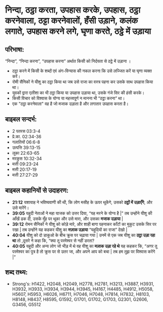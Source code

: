 # निन्दा, ठट्ठा करता, उपहास करके, उपहास, ठट्ठा करनेवाला, ठट्टा करनेवालों, हँसी उड़ाने, कलंक लगाते, उपहास करने लगे, घृणा करते, ठट्ठे में उड़ाया #

## परिभाषा: ##

“निन्दा”, “निन्दा करना”, “उपहास करना” अर्थात किसी को निर्दयता से ठट्ठे में उड़ाना ।

* ठट्ठा करने में किसी के शब्दों एवं अंग-विन्यास की नकल करना कि उसे लज्जित करें या घृणा व्यक्त करें।
* रोमी सैनिकों ने यीशु का ठट्ठा किया था जब उसे राजा का वस्त्र पहना कर उसके साथ उपहास किया था।
* युवकों द्वारा एलीशा का भी ठट्ठा किया या उपहास उड़ाया था, उसके गंजे सिर की हंसी करके।
* किसी विचार को विश्वास के योग्य या महत्त्वपूर्ण न मानना भी “ठट्ठा करना” था।
* एक "ठट्ठा करनेवाला" वह है जो मजाक उड़ाता है और लगातार उपहास करता है। 

## बाइबल सन्दर्भ: ##

* 2 पतरस 03:3-4
* प्रे.का. 02:34-36
* गलातियों 06:6-8
* उत्पत्ति 39:13-15
* लूका 22:63-65
* मरकुस 10:32-34
* मत्ती 09:23-24
* मत्ती 20:17-19
* मत्ती 27:27-29

## बाइबल कहानियों से उदाहरण: ##

* __21:12__ यशायाह ने भविष्यवाणी की थी, कि लोग मसीह के ऊपर थूकेंगे, उसको __ठट्ठों में उड़ाएँगे__, और उसे मारेंगे। 
* __39:05__ यहूदी नेताओं ने महा याजक को उत्तर दिया, “यह मरने के योग्य है |” तब उन्होंने यीशु की आँखें ढक दी, उसके मुँह पर थूका और उसे मारा, और उसका __मजाक उड़ाया__ |    
* __39:12__ रोमन सैनिकों ने यीशु को कोड़े मारे, और शाही बागा पहनाकर काँटों का मुकुट उसके सिर पर रखा | तब उन्होंने यह कहकर यीशु का __मज़ाक उड़ाया__ “यहूदियों का राजा” देखो |
* __40:04__ यीशु को दो डाकुओ के बीच क्रूस पर चढ़ाया गया | उनमें से एक जब यीशु का __ठट्ठा उड़ा रहा था__ तो ,दूसरे ने कहा कि, “क्या तू परमेश्वर से नहीं डरता?
* __40:05__ यहूदी और अन्य लोग जो भीड़ में थे वह यीशु का __मज़ाक उड़ा रहे थे__ यह कहकर कि, “अगर तू परमेश्वर का पुत्र है तो क्रूस पर से उतर जा, और अपने आप को बचा | तब हम तुझ पर विश्वास करेंगे |”

## शब्द तथ्य: ##

* Strong's: H1422, H2048, H2049, H2778, H2781, H3213, H3887, H3931, H3932, H3933, H3934, H3944, H3945, H4167, H4485, H4912, H5058, H5607, H5953, H6026, H6711, H7046, H7048, H7814, H7832, H8103, H8148, H8437, H8595, G1592, G1701, G1702, G1703, G2301, G2606, G3456, G5512
